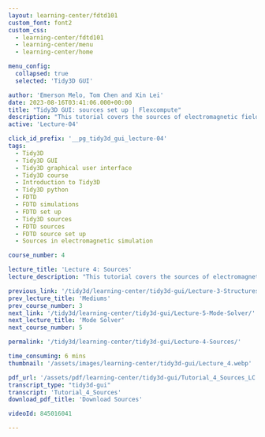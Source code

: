 ```yaml
---
layout: learning-center/fdtd101
custom_font: font2
custom_css:
  - learning-center/fdtd101
  - learning-center/menu
  - learning-center/home

menu_config:
  collapsed: true
  selected: 'Tidy3D GUI'

author: 'Emerson Melo, Tom Chen and Xin Lei'
date: 2023-08-16T03:41:06.000+00:00
title: "Tidy3D GUI: sources set up | Flexcompute"
description: "This tutorial covers the sources of electromagnetic fields in FDTD simulations. You will learn about the various types of sources commonly used to drive specific simulations and how to set them up to build your FDTD models."
active: 'Lecture-04'

click_id_prefix: '__pg_tidy3d_gui_lecture-04'
tags:
  - Tidy3D
  - Tidy3D GUI
  - Tidy3D graphical user interface
  - Tidy3D course
  - Introduction to Tidy3D
  - Tidy3D python
  - FDTD
  - FDTD simulations
  - FDTD set up
  - Tidy3D sources
  - FDTD sources
  - FDTD source set up
  - Sources in electromagnetic simulation

course_number: 4

lecture_title: 'Lecture 4: Sources'
lecture_description: "This tutorial covers the sources of electromagnetic fields in FDTD simulations. You will learn about the various types of sources commonly used to drive specific simulations and how to set them up to build your FDTD models."

previous_link: '/tidy3d/learning-center/tidy3d-gui/Lecture-3-Structures/'
prev_lecture_title: 'Mediums'
prev_course_number: 3
next_link: '/tidy3d/learning-center/tidy3d-gui/Lecture-5-Mode-Solver/'
next_lecture_title: 'Mode Solver'
next_course_number: 5

permalink: '/tidy3d/learning-center/tidy3d-gui/Lecture-4-Sources/'

time_consuming: 6 mins
thumbnail: '/assets/images/learning-center/tidy3d-gui/Lecture_4.webp'

pdf_url: '/assets/pdf/learning-center/tidy3d-gui/Tutorial_4_Sources_LC.pdf'
transcript_type: "tidy3d-gui"
transcript: 'Tutorial_4_Sources'
download_pdf_title: 'Download Sources'

videoId: 845016041

---
```

